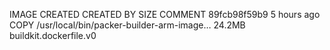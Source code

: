 IMAGE               CREATED             CREATED BY                                      SIZE                COMMENT
89fcb98f59b9        5 hours ago         COPY /usr/local/bin/packer-builder-arm-image…   24.2MB              buildkit.dockerfile.v0
